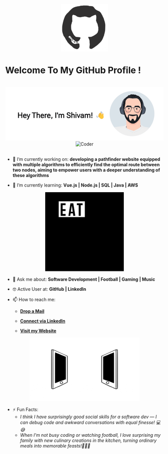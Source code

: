 <div align="center">
<img src="./octo.gif" alt="GitHub Logo" width="150" height="150" />
</div>

# Welcome To My GitHub Profile !

<br/>
<div align="center">
<img src="./screen-new.gif" alt="Shivam Patel Typer/>
</div>
<br/>

<br/>

- 🙌 I'm currently open to: **Software Development Engineer roles**

<br/><br/>

<div align="center">
<img src=".coderman.gif" alt="Coder" width="400" height="250" />
</div>
<br/>

- 🔭 I’m currently working on: **developing a pathfinder website equipped with multiple algorithms to efficiently find the optimal route between two nodes, aiming to empower users with a deeper understanding of these algorithms**

- 🌱 I’m currently learning: **Vue.js | Node.js | SQL | Java | AWS**


<div align="center">
<img src="./giphy.webp" alt="eatsleepcode" width="250" height="250" />
</div>


- 💬 Ask me about: **Software Development | Football | Gaming | Music**

- 🤓 Active User at: **GitHub | LinkedIn**

- 📫 How to reach me:

    * [**Drop a Mail**](mailto:shivampatel6808@gmail.com)

    * [**Connect via LinkedIn**](https://www.linkedin.com/in/shivam-patel-07759b1a0/)

    * [**Visit my Website**](https://shivamp.vercel.app/)
    
<div align="center">
<img src="./connected.gif" alt="Shivam Patel" width="350" height="200" />
</div>

- ⚡ Fun Facts: 
    * *I think I have surprisingly good social skills for a software dev — I can debug code and awkward conversations with equal finesse! 💻😅*
    * *When I'm not busy coding or watching football, I love surprising my family with new culinary creations in the kitchen, turning ordinary meals into memorable feasts!🍳👨‍🍳*
    

